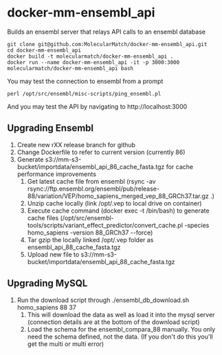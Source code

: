 docker-mm-ensembl_api
=====================

Builds an ensembl server that relays API calls to an ensembl database

```
git clone git@github.com:MolecularMatch/docker-mm-ensembl_api.git
cd docker-mm-ensembl_api
docker build -t molecularmatch/docker-mm-ensembl_api .
docker run --name docker-mm-ensembl_api -it -p 3000:3000 molecularmatch/docker-mm-ensembl_api bash
```
You may test the connection to ensembl from a prompt
```
perl /opt/src/ensembl/misc-scripts/ping_ensembl.pl
```
And you may test the API by navigating to http://localhost:3000

## Upgrading Ensembl
1. Create new rXX release branch for github
1. Change Dockerfile to refer to current version (currently 86)
1. Generate s3://mm-s3-bucket/importdata/ensembl_api_86_cache_fasta.tgz for cache performance improvements
	1. Get latest cache file from ensembl (rsync -av rsync://ftp.ensembl.org/ensembl/pub/release-88/variation/VEP/homo_sapiens_merged_vep_88_GRCh37.tar.gz .)
	1. Unzip cache locally (link /opt/.vep to local drive on container)
	1. Execute cache command (docker exec -t <containerid> /bin/bash) to generate cache files (/opt/src/ensembl-tools/scripts/variant_effect_predictor/convert_cache.pl -species homo_sapiens -version 88_GRCh37 --force)
	1. Tar gzip the locally linked /opt/.vep folder as ensembl_api_88_cache_fasta.tgz
	1. Upload new file to s3://mm-s3-bucket/importdata/ensembl_api_88_cache_fasta.tgz


## Upgrading MySQL
1. Run the download script through ./ensembl_db_download.sh homo_sapiens 88 37
	1. This will download the data as well as load it into the mysql server (connection details are at the bottom of the download script)
	1. Load the schema for the ensembl_compara_88 manually.  You only need the schema defined, not the data. (If you don't do this you'll get the multi or multi error)
